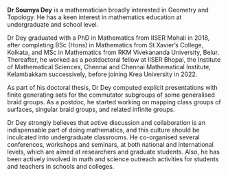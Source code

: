 <b>Dr Soumya Dey</b> is a mathematician broadly interested in Geometry and Topology. He has a keen interest in mathematics education at undergraduate and school level.

Dr Dey graduated with a PhD in Mathematics from IISER Mohali in 2018, after completing BSc (Hons) in Mathematics from St Xavier’s College, Kolkata, and MSc in Mathematics from RKM Vivekananda University, Belur. Thereafter, he worked as a postdoctoral fellow at IISER Bhopal, the Institute of Mathematical Sciences, Chennai and Chennai Mathematical Institute, Kelambakkam successively, before joining Krea University in 2022.

As part of his doctoral thesis, Dr Dey computed explicit presentations with finite generating sets for the commutator subgroups of some generalised braid groups. As a postdoc, he started working on mapping class groups of surfaces, singular braid groups, and related infinite groups.

Dr Dey strongly believes that active discussion and collaboration is an indispensable part of doing mathematics, and this culture should be inculcated into undergraduate classrooms. He co-organised several conferences, workshops and seminars, at both national and international levels, which are aimed at researchers and graduate students. Also, he has been actively involved in math and science outreach activities for students and teachers in schools and colleges.

